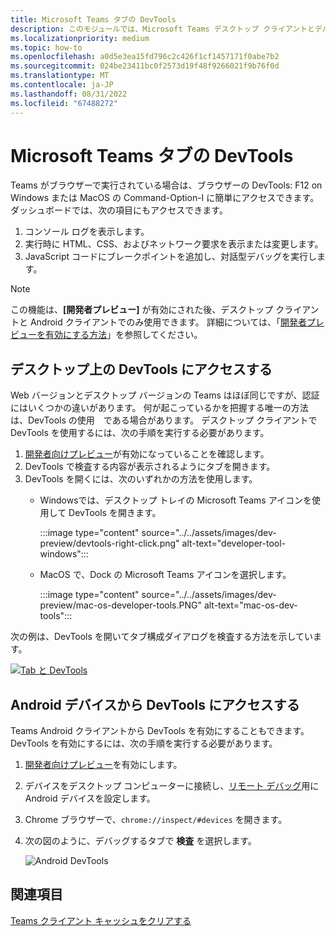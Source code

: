 ```yaml
---
title: Microsoft Teams タブの DevTools
description: このモジュールでは、Microsoft Teams デスクトップ クライアントとデバッグを使用するときに DevTools にアクセスする方法について説明します
ms.localizationpriority: medium
ms.topic: how-to
ms.openlocfilehash: a0d5e3ea15fd796c2c426f1cf1457171f0abe7b2
ms.sourcegitcommit: 024be23411bc0f2573d19f48f9266021f9b76f0d
ms.translationtype: MT
ms.contentlocale: ja-JP
ms.lasthandoff: 08/31/2022
ms.locfileid: "67488272"
---
```

# <a name="devtools-for-microsoft-teams-tabs"></a>Microsoft Teams タブの DevTools

Teams がブラウザーで実行されている場合は、ブラウザーの DevTools: F12 on Windows または MacOS の Command-Option-I に簡単にアクセスできます。 ダッシュボードでは、次の項目にもアクセスできます。

1. コンソール ログを表示します。
1. 実行時に HTML、CSS、およびネットワーク要求を表示または変更します。
1. JavaScript コードにブレークポイントを追加し、対話型デバッグを実行します。

> [!NOTE]
> この機能は、**[開発者プレビュー]** が有効にされた後、デスクトップ クライアントと Android クライアントでのみ使用できます。 詳細については、「[開発者プレビューを有効にする方法](~/resources/dev-preview/developer-preview-intro.md)」を参照してください。

## <a name="access-devtools-on-the-desktop"></a>デスクトップ上の DevTools にアクセスする

Web バージョンとデスクトップ バージョンの Teams はほぼ同じですが、認証にはいくつかの違いがあります。 何が起こっているかを把握する唯一の方法は、DevTools の使用　である場合があります。 デスクトップ クライアントで DevTools を使用するには、次の手順を実行する必要があります。

1. [開発者向けプレビュー](~/resources/dev-preview/developer-preview-intro.md)が有効になっていることを確認します。
1. DevTools で検査する内容が表示されるようにタブを開きます。
1. DevTools を開くには、次のいずれかの方法を使用します。
    * Windowsでは、デスクトップ トレイの Microsoft Teams アイコンを使用して DevTools を開きます。

      :::image type="content" source="../../assets/images/dev-preview/devtools-right-click.png" alt-text="developer-tool-windows":::

    * MacOS で、Dock の Microsoft Teams アイコンを選択します。

      :::image type="content" source="../../assets/images/dev-preview/mac-os-developer-tools.PNG" alt-text="mac-os-dev-tools":::

次の例は、DevTools を開いてタブ構成ダイアログを検査する方法を示しています。

   [![Tab と DevTools](~/assets/images/dev-preview/tab-and-devtools.png)](~/assets/images/dev-preview/tab-and-devtools.png#lightbox)

## <a name="access-devtools-from-an-android-device"></a>Android デバイスから DevTools にアクセスする

Teams Android クライアントから DevTools を有効にすることもできます。 DevTools を有効にするには、次の手順を実行する必要があります。

1. [開発者向けプレビュー](~/resources/dev-preview/developer-preview-intro.md)を有効にします。
1. デバイスをデスクトップ コンピューターに接続し、[リモート デバッグ](https://developers.google.com/web/tools/chrome-devtools/remote-debugging/)用に Android デバイスを設定します。
1. Chrome ブラウザーで、`chrome://inspect/#devices` を開きます。
1. 次の図のように、デバッグするタブで **検査** を選択します。

   ![Android DevTools](~/assets/images/android-devtools.png)

## <a name="see-also"></a>関連項目

[Teams クライアント キャッシュをクリアする](/microsoftteams/troubleshoot/teams-administration/clear-teams-cache)
